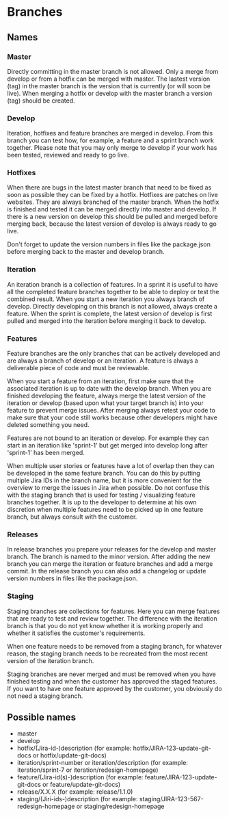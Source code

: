 # Branches

## Names

### Master

Directly committing in the master branch is not allowed. Only a merge from develop or from a hotfix can be merged with master. The lastest version (tag) in the master branch is the version that is currently (or will soon be live). When merging a hotfix or develop with the master branch a version (tag) should be created.

### Develop

Iteration, hotfixes and feature branches are merged in develop. From this branch you can test how, for example, a feature and a sprint branch work together. Please note that you may only merge to develop if your work has been tested, reviewed and ready to go live.

### Hotfixes

When there are bugs in the latest master branch that need to be fixed as soon as possible they can be fixed by a hotfix. Hotfixes are patches on live websites. They are always branched of the master branch. When the hotfix is finished and tested it can be merged directly into master and develop. If there is a new version on develop this should be pulled and merged before merging back, because the latest version of develop is always ready to go live.

Don't forget to update the version numbers in files like the package.json before merging back to the master and develop branch.

### Iteration

An iteration branch is a collection of features. In a sprint it is useful to have all the completed feature branches together to be able to deploy or test the combined result. When you start a new iteration you always branch of develop. Directly developing on this branch is not allowed, always create a feature. When the sprint is complete, the latest version of develop is first pulled and merged into the iteration before merging it back to develop.

### Features

Feature branches are the only branches that can be actively developed and are always a branch of develop or an iteration. A feature is always a deliverable piece of code and must be reviewable.

When you start a feature from an iteration, first make sure that the associated iteration is up to date with the develop branch. When you are finished developing the feature, always merge the latest version of the iteration or develop (based upon what your target branch is) into your feature to prevent merge issues. After merging always retest your code to make sure that your code still works because other developers might have deleted something you need.

Features are not bound to an iteration or develop. For example they can start in an iteration like 'sprint-1' but get merged into develop long after 'sprint-1' has been merged.

When multiple user stories or features have a lot of overlap then they can be developed in the same feature branch. You can do this by putting multiple Jira IDs in the branch name, but it is more convenient for the overview to merge the issues in Jira when possible. Do not confuse this with the staging branch that is used for testing / visualizing feature branches together. It is up to the developer to determine at his own discretion when multiple features need to be picked up in one feature branch, but always consult with the customer.

### Releases

In release branches you prepare your releases for the develop and master branch. The branch is named to the minor version. After adding the new branch you can merge the iteration or feature branches and add a merge commit. In the release branch you can also add a changelog or update version numbers in files like the package.json.

### Staging

Staging branches are collections for features. Here you can merge features that are ready to test and review together. The difference with the iteration branch is that you do not yet know whether it is working properly and whether it satisfies the customer's requirements.

When one feature needs to be removed from a staging branch, for whatever reason, the staging branch needs to be recreated from the most recent version of the iteration branch.

Staging branches are never merged and must be removed when you have finished testing and when the customer has approved the staged features. If you want to have one feature approved by the customer, you obviously do not need a staging branch.

## Possible names

- master
- develop
- hotfix/(Jira-id-)description (for example: hotfix/JIRA-123-update-git-docs or hotfix/update-git-docs)
- iteration/sprint-number or iteration/description (for example: iteration/sprint-7 or iteration/redesign-homepage)
- feature/(Jira-id(s)-)description (for example: feature/JIRA-123-update-git-docs or feature/update-git-docs)
- release/X.X.X (for example: release/1.1.0)
- staging/(Jiri-ids-)description (for example: staging/JIRA-123-567-redesign-homepage or staging/redesign-homepage